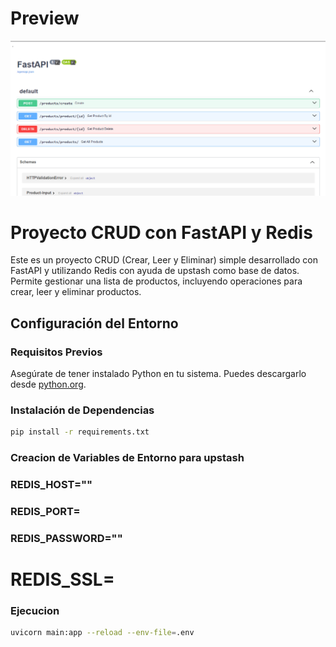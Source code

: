 # Preview
![](./background/background_gh.png)

# Proyecto CRUD con FastAPI y Redis

Este es un proyecto CRUD (Crear, Leer y Eliminar) simple desarrollado con FastAPI y utilizando Redis con ayuda de upstash como base de datos. Permite gestionar una lista de productos, incluyendo operaciones para crear, leer y eliminar productos.

## Configuración del Entorno

### Requisitos Previos

Asegúrate de tener instalado Python en tu sistema. Puedes descargarlo desde [python.org](https://www.python.org/downloads/).

### Instalación de Dependencias

```bash
pip install -r requirements.txt
```
### Creacion de Variables de Entorno para upstash

### REDIS_HOST=""
### REDIS_PORT=
### REDIS_PASSWORD=""
# REDIS_SSL=


### Ejecucion
```bash	
uvicorn main:app --reload --env-file=.env
```

